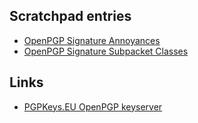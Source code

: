 
Scratchpad entries
------------------

* [OpenPGP Signature Annoyances](signatures.md)
* [OpenPGP Signature Subpacket Classes](subpacket-classes.md)

Links
-----

* [PGPKeys.EU OpenPGP keyserver](https://pgpkeys.eu/)
